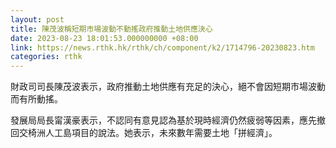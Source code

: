 ```yaml
---
layout: post
title: 陳茂波稱短期市場波動不動搖政府推動土地供應決心
date: 2023-08-23 18:01:53.000000000 +08:00
link: https://news.rthk.hk/rthk/ch/component/k2/1714796-20230823.htm
categories: rthk
---
```


財政司司長陳茂波表示，政府推動土地供應有充足的決心，絕不會因短期市場波動而有所動搖。

發展局局長甯漢豪表示，不認同有意見認為基於現時經濟仍然疲弱等因素，應先撤回交椅洲人工島項目的說法。她表示，未來數年需要土地「拼經濟」。
